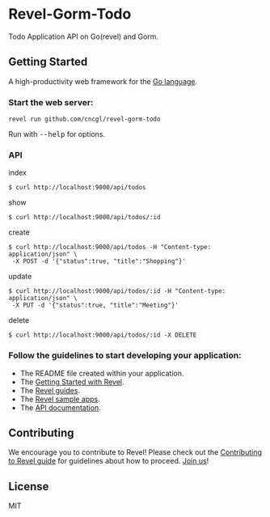 # Revel-Gorm-Todo

Todo Application API on Go(revel) and Gorm.

## Getting Started

A high-productivity web framework for the [Go language](http://www.golang.org/).

### Start the web server:

    revel run github.com/cncgl/revel-gorm-todo

   Run with <tt>--help</tt> for options.

### API

index
```
$ curl http://localhost:9000/api/todos
```

show
```
$ curl http://localhost:9000/api/todos/:id
```

create
```
$ curl http://localhost:9000/api/todos -H "Content-type: application/json" \
 -X POST -d '{"status":true, "title":"Shopping"}'
```

update
```
$ curl http://localhost:9000/api/todos/:id -H "Content-type: application/json" \
 -X PUT -d '{"status":true, "title":"Meeting"}'
```

delete
```
$ curl http://localhost:9000/api/todos/:id -X DELETE
```

### Follow the guidelines to start developing your application:

* The README file created within your application.
* The [Getting Started with Revel](http://revel.github.io/tutorial/index.html).
* The [Revel guides](http://revel.github.io/manual/index.html).
* The [Revel sample apps](http://revel.github.io/samples/index.html).
* The [API documentation](http://revel.github.io/docs/godoc/index.html).

## Contributing
We encourage you to contribute to Revel! Please check out the [Contributing to Revel
guide](https://github.com/revel/revel/blob/master/CONTRIBUTING.md) for guidelines about how
to proceed. [Join us](https://groups.google.com/forum/#!forum/revel-framework)!

## License
MIT